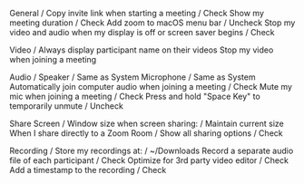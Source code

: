 General /
Copy invite link when starting a meeting / Check
Show my meeting duration / Check
Add zoom to macOS menu bar / Uncheck
Stop my video and audio when my display is off or screen saver begins / Check

Video /
Always display participant name on their videos
Stop my video when joining a meeting

Audio /
Speaker / Same as System
Microphone / Same as System
Automatically join computer audio when joining a meeting / Check
Mute my mic when joining a meeting / Check
Press and hold "Space Key" to temporarily unmute / Uncheck

Share Screen /
Window size when screen sharing: / Maintain current size
When I share directly to a Zoom Room / Show all sharing options / Check

Recording /
Store my recordings at: / ~/Downloads
Record a separate audio file of each participant / Check
Optimize for 3rd party video editor / Check
Add a timestamp to the recording / Check

